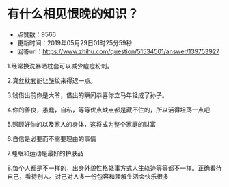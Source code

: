 # 有什么相见恨晚的知识？
- 点赞数：9566
- 更新时间：2019年05月29日01时25分59秒
- 回答url：https://www.zhihu.com/question/51534501/answer/139753927
<body>
 <p data-pid="swzf0G2z">1.经常换洗暴晒枕套可以减少痘痘粉刺。</p>
 <p data-pid="Ub9WmnkP">2.真丝枕套能让皱纹来得迟一点。</p>
 <p data-pid="CUv3IjQu">3.钱借出前你是大爷，借出的瞬间恭喜你立马年轻成了孙子。</p>
 <p data-pid="d4B1rXvL">4.你的善良，愚蠢，自私，等等优点缺点都是藏不住的，所以活得坦荡一点吧</p>
 <p data-pid="TJTC7w35">5.照顾好你的以及家人的身体，这将成为整个家庭的财富</p>
 <p data-pid="VLmbGi2R">6.自信是必要而不需要理由的事情</p>
 <p data-pid="66KHT_KD">7.睡眠和运动是最好的护肤品</p>
 <p data-pid="V-UrXOut">8.每个人都是不一样的，出身外貌性格处事方式人生轨迹等等都不一样。正确看待自己，看待别人。对己对人多一份包容和理解生活会快乐很多</p>
</body>